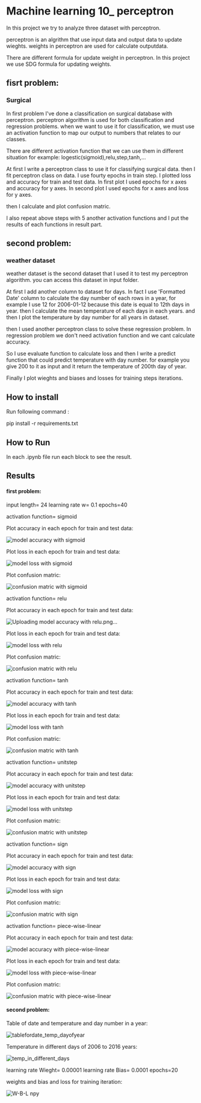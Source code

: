 
# Machine learning 10_ perceptron

In this project we try to analyze three dataset with perceptron.

perceptron is an algrithm that use input data and output data to update wieghts.
weights in perceptron are used for calculate outputdata.

There are different formula for update weight in perceptron. In this project we use SDG formula
for updating weights.



## fisrt problem:

### Surgical 

In first problem I've done a classification on surgical database with perceptron.
perceptron algorithm is used for both classification and regression problems.
when we want to use it for classification, we must use an activation function to map our output to numbers that relates to our classes.

There are different activation function that we can use them in different situation for example: logestic(sigmoid),relu,step,tanh,...

At first I write a perceptron class to use it for classifying surgical data. then I fit perceptron class on data.
I use fourty epochs in train step. I plotted loss and accuracy for train and test data.
In first plot I used epochs for x axes and accuracy for y axes.
In second plot I used epochs for x axes and loss for y axes.


then I calculate and plot confusion matric.


I also repeat above steps with 5 another activation functions and I put the results of each functions in result part. 

## second problem:

### weather dataset

weather dataset is the second dataset that I used it to test my perceptron algorithm.
you can access this dataset in input folder.

At first I add another column to dataset for days. In fact I use 'Formatted Date' column to calculate the day number of each rows in a year, for example I use 12
for 2006-01-12 because this date is equal to 12th days in year.
then I calculate the mean temperature of each days in each years. and then I plot the temperature by day number for all years in dataset.

then I used another perceptron class to solve these regression problem. In regression problem we don't need activation function and we cant calculate accuracy.

So I use evaluate function to calculate loss and then I write a predict function that could predict temperature with day number.
for example you give 200 to it as input and it return the temperature of 200th day of year.

Finally I plot wieghts and biases and losses for training steps iterations.


## How to install
Run following command :

pip install -r requirements.txt


## How to Run

In each .ipynb file run each block to see the result. 

## Results

#### first problem:



input length= 24      learning rate w= 0.1        epochs=40

 activation function= sigmoid

Plot accuracy in each epoch for train and test data:

![model accuracy with sigmoid](https://github.com/javad7189/python-assignment/assets/86910174/b36d7e74-1be8-450d-842a-319a6093a89f)


Plot loss in each epoch for train and test data:

![model loss with sigmoid](https://github.com/javad7189/python-assignment/assets/86910174/00b58e79-773d-4538-a311-9cecde5b42e0)


Plot confusion matric:

![confusion matric with sigmoid](https://github.com/javad7189/python-assignment/assets/86910174/9f3edd6a-9d15-4a3d-bb18-8c859e56fd51)


activation function= relu

Plot accuracy in each epoch for train and test data:

![Uploading model accuracy with relu.png…]()


Plot loss in each epoch for train and test data:

![model loss with relu](https://github.com/javad7189/python-assignment/assets/86910174/bed8da8d-07c8-42a5-b12d-9be1b47b9fe7)


Plot confusion matric:

![confusion matric with relu](https://github.com/javad7189/python-assignment/assets/86910174/cda0ee9c-5e2a-4bd0-8016-1a6778d6b10a)


activation function= tanh

Plot accuracy in each epoch for train and test data:

![model accuracy with tanh](https://github.com/javad7189/python-assignment/assets/86910174/95ff6099-3b38-49e4-a293-aaa91e406658)


Plot loss in each epoch for train and test data:

![model loss with tanh](https://github.com/javad7189/python-assignment/assets/86910174/80f7a859-5400-4f21-afed-5e4fff36f1dd)


Plot confusion matric:

![confusion matric with tanh](https://github.com/javad7189/python-assignment/assets/86910174/998770ce-f7df-4abe-a317-ddffe1d3b0e3)


activation function= unitstep

Plot accuracy in each epoch for train and test data:

![model accuracy with unitstep](https://github.com/javad7189/python-assignment/assets/86910174/7d2877a9-b3a8-4ea7-9b10-d34b18b77a90)


Plot loss in each epoch for train and test data:

![model loss with unitstep](https://github.com/javad7189/python-assignment/assets/86910174/41ecacec-bbb7-4d35-b186-db414bc21689)


Plot confusion matric:

![confusion matric with unitstep](https://github.com/javad7189/python-assignment/assets/86910174/9d7b9e6d-2398-465d-b560-0779c5e8ba95)


activation function= sign

Plot accuracy in each epoch for train and test data:

![model accuracy with sign](https://github.com/javad7189/python-assignment/assets/86910174/69bdbc74-836c-4645-95f6-a9f8c84c9b18)


Plot loss in each epoch for train and test data:

![model loss with sign](https://github.com/javad7189/python-assignment/assets/86910174/61eb57ee-1667-4b9e-b770-b5c624462cb4)


Plot confusion matric:

![confusion matric with sign](https://github.com/javad7189/python-assignment/assets/86910174/ddca88ce-6aec-4f75-ad27-1759fcb7c3b2)


activation function= piece-wise-linear

Plot accuracy in each epoch for train and test data:

![model accuracy with piece-wise-linear](https://github.com/javad7189/python-assignment/assets/86910174/dd157630-0fa9-48d0-97de-98f1279d27c4)


Plot loss in each epoch for train and test data:

![model loss with piece-wise-linear](https://github.com/javad7189/python-assignment/assets/86910174/374524a4-7db8-48b5-96d8-5cb2a1dc5eb2)


Plot confusion matric:

![confusion matric with piece-wise-linear](https://github.com/javad7189/python-assignment/assets/86910174/f4211949-7026-4e0e-8da9-55a62be0881b)


#### second problem:

Table of date and temperature and day number in a year:

![tablefordate_temp_dayofyear](https://github.com/javad7189/python-assignment/assets/86910174/f89d50ed-8e38-4ff5-b177-e45af1d389c5)



Temperature in different days of 2006 to 2016 years:

![temp_in_different_days](https://github.com/javad7189/python-assignment/assets/86910174/d8d3fc43-2ddd-4f7d-b74e-047845f9942a)


learning rate Wieght= 0.00001      learning rate Bias= 0.0001        epochs=20

weights and bias and loss for training iteration:

![W-B-L npy](https://github.com/javad7189/python-assignment/assets/86910174/edf5881a-8ff1-4aa3-bb09-5e460ffaf1c8)





